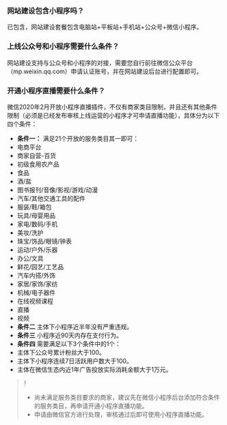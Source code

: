 ### 网站建设包含小程序吗？
已包含，网站建设套餐包含电脑站+平板站+手机站+公众号+微信小程序。

### 上线公众号和小程序需要什么条件？
网站建设支持与公众号和小程序的对接，需要您自行前往微信公众平台（mp.weixin.qq.com）申请认证账号，并在网站建设后台进行配置即可。



### 开通小程序直播需要什么条件？
微信2020年2月开放小程序直播插件，不仅有商家类目限制，并且还有其他条件限制（必须是已经发布审核上线运营的小程序才可申请直播功能），具体分为以下四个条件：
- **条件一：**
满足21个开放的服务类目其一即可：
 - 电商平台
 - 商家自营-百货
 - 初级食用农产品
 - 食品
 - 酒/盐
 - 图书报刊/音像/影视/游戏/动漫
 - 汽车/其他交通工具的配件
 - 服装/鞋/箱包
 - 玩具/母婴用品
 - 家电/数码/手机
 - 美妆/洗护
 - 珠宝/饰品/眼镜/钟表
 - 运动/户外/乐器
 - 办公/文具
 - 鲜花/园艺/工艺品
 - 汽车内搭/外饰
 - 家居/家饰/家纺
 - 机械/电子器件
 - 在线视频课程
 - 直播
 - 视频
- **条件二**
主体下小程序近半年没有严重违规。
- **条件三**
小程序近90天内存在支付行为。
- **条件四**
需要满足以下3个条件中的1个：
 - 主体下公众号累计粉丝大于100。
 - 主体下小程序连续7日活跃用户数大于100。
 - 主体在微信生态内近1年广告投放实际消耗金额大于1万元。

>!
>- 尚未满足服务类目要求的商家，建议先在微信小程序后台添加符合条件的服务类目，再申请开通小程序直播功能。
>- 申请由微信官方进行处理，审核通过后即可使用小程序直播功能。








